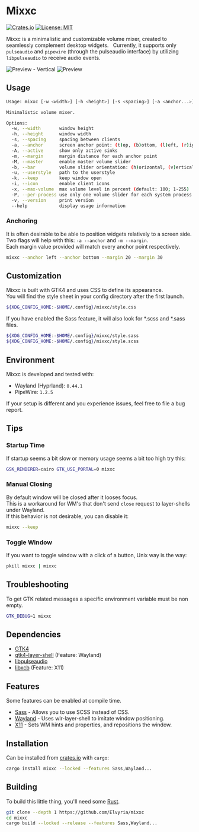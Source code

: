 # Mixxc
[![Crates.io](https://img.shields.io/crates/v/mixxc?logo=rust)](https://crates.io/crates/mixxc)
[![License: MIT](https://img.shields.io/badge/License-MIT-yellow)](https://opensource.org/licenses/MIT)

Mixxc is a minimalistic and customizable volume mixer, created to seamlessly complement desktop widgets.  
Currently, it supports only `pulseaudio` and `pipewire` (through the pulseaudio interface) by utilizing `libpulseaudio` to receive audio events.

![Preview - Vertical](https://github.com/Elvyria/Mixxc/assets/2061234/cc7c1849-ec4b-4e58-840e-cf66db99be76)
![Preview](https://user-images.githubusercontent.com/2061234/270078395-6454be21-aa09-4da2-8a07-3a3c9b41138f.png)

## Usage
```sh
Usage: mixxc [-w <width>] [-h <height>] [-s <spacing>] [-a <anchor...>] [-A] [-m <margin...>] [-M] [-b <bar>] [-u <userstyle>] [-k] [-i] [-x <max-volume>] [-P] [-v]

Minimalistic volume mixer.

Options:
  -w, --width       window height
  -h, --height      window width
  -s, --spacing     spacing between clients
  -a, --anchor      screen anchor point: (t)op, (b)ottom, (l)eft, (r)ight
  -A, --active      show only active sinks
  -m, --margin      margin distance for each anchor point
  -M, --master      enable master volume slider
  -b, --bar         volume slider orientation: (h)orizontal, (v)ertical
  -u, --userstyle   path to the userstyle
  -k, --keep        keep window open
  -i, --icon        enable client icons
  -x, --max-volume  max volume level in percent (default: 100; 1-255)
  -P, --per-process use only one volume slider for each system process
  -v, --version     print version
  --help            display usage information
```

### Anchoring
It is often desirable to be able to position widgets relatively to a screen side.  
Two flags will help with this: `-a --anchor` and `-m --margin`.  
Each margin value provided will match every anchor point respectively.  
```sh
mixxc --anchor left --anchor bottom --margin 20 --margin 30
```

## Customization
Mixxc is built with GTK4 and uses CSS to define its appearance.  
You will find the style sheet in your config directory after the first launch.
```sh
${XDG_CONFIG_HOME:-$HOME/.config}/mixxc/style.css
```
If you have enabled the Sass feature, it will also look for *.scss and *.sass files.
```sh
${XDG_CONFIG_HOME:-$HOME/.config}/mixxc/style.sass
${XDG_CONFIG_HOME:-$HOME/.config}/mixxc/style.scss
```

## Environment
Mixxc is developed and tested with: 
* Wayland (Hyprland): `0.44.1`
* PipeWire: `1.2.5`

If your setup is different and you experience issues, feel free to file a bug report.

## Tips
### Startup Time
If startup seems a bit slow or memory usage seems a bit too high try this:
```sh
GSK_RENDERER=cairo GTK_USE_PORTAL=0 mixxc
```
### Manual Closing
By default window will be closed after it looses focus.  
This is a workaround for WM's that don't send `close` request to layer-shells under Wayland.  
If this behavior is not desirable, you can disable it:
```sh
mixxc --keep
```
### Toggle Window
If you want to toggle window with a click of a button, Unix way is the way:
```sh
pkill mixxc | mixxc
```

## Troubleshooting
To get GTK related messages a specific environment variable must be non empty.
```sh
GTK_DEBUG=1 mixxc
```

## Dependencies
* [GTK4](https://www.gtk.org/)
* [gtk4-layer-shell](https://github.com/wmww/gtk4-layer-shell) (Feature: Wayland)
* [libpulseaudio](https://www.freedesktop.org/wiki/Software/PulseAudio)
* [libxcb](https://xcb.freedesktop.org/) (Feature: X11)

## Features
Some features can be enabled at compile time.
* [Sass](https://sass-lang.com/) - Allows you to use SCSS instead of CSS.
* [Wayland](https://wayland.freedesktop.org/) - Uses wlr-layer-shell to imitate window positioning.
* [X11](https://www.x.org/) - Sets WM hints and properties, and repositions the window.

## Installation
Can be installed from [crates.io](https://crates.io/) with `cargo`:

```sh
cargo install mixxc --locked --features Sass,Wayland...
```

## Building
To build this little thing, you'll need some [Rust](https://www.rust-lang.org/).

```sh
git clone --depth 1 https://github.com/Elvyria/mixxc
cd mixxc
cargo build --locked --release --features Sass,Wayland...
```
